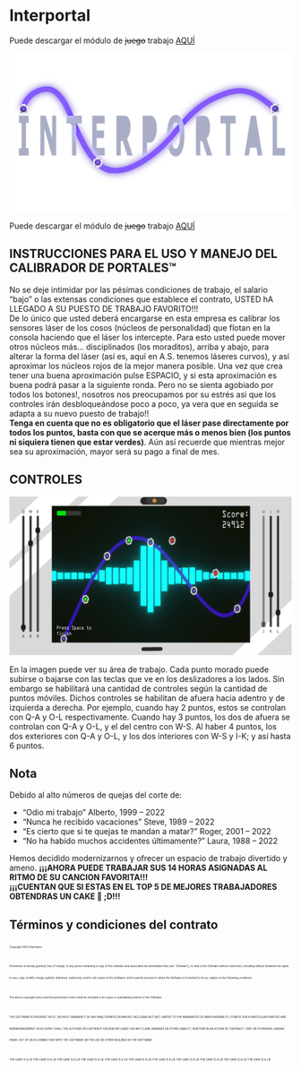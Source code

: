 # Interportal

Puede descargar el módulo de ~~juego~~ trabajo [AQUÍ](https://github.com/InterfaSus/Interpolation-DJ/releases/latest/)  

![Logo](./Assets/Sprites/Logo.png)

Puede descargar el módulo de ~~juego~~ trabajo [AQUÍ](https://github.com/InterfaSus/Interpolation-DJ/releases/latest/)

## INSTRUCCIONES PARA EL USO Y MANEJO DEL CALIBRADOR DE PORTALES™

No se deje intimidar por las pésimas condiciones de trabajo, el salario “bajo” o las extensas condiciones que establece el contrato, USTED hA LLEGADO A SU PUESTO DE TRABAJO FAVORITO!!!  
De lo único que usted deberá encargarse en esta empresa es calibrar los sensores láser de los cosos (núcleos de personalidad) que flotan en la consola haciendo que el láser los intercepte. Para esto usted puede mover otros núcleos más… disciplinados (los moraditos), arriba y abajo, para alterar la forma del láser (así es, aquí en A.S. tenemos láseres curvos), y así aproximar los núcleos rojos de la mejor manera posible. Una vez que crea tener una buena aproximación pulse ESPACIO, y si esta aproximación es buena podrá pasar a la siguiente ronda. Pero no se sienta agobiado por todos los botones!, nosotros nos preocupamos por su estrés asi que los controles irán desbloqueándose poco a poco, ya vera que en seguida se adapta a su nuevo puesto de trabajo!!  
**Tenga en cuenta que no es obligatorio que el láser pase directamente por todos los puntos, basta con que se acerque más o menos bien (los puntos ni siquiera tienen que estar verdes)**. Aún así recuerde que mientras mejor sea su aproximación, mayor será su pago a final de mes.  

## CONTROLES

![Screenshot](./Pictures/screenshot.png)

En la imagen puede ver su área de trabajo. Cada punto morado puede subirse o bajarse con las teclas que ve en los deslizadores a los lados. Sin embargo se habilitará una cantidad de controles según la cantidad de puntos móviles. Dichos controles se habilitan de afuera hacia adentro y de izquierda a derecha. Por ejemplo, cuando hay 2 puntos, estos se controlan con Q-A y O-L respectivamente. Cuando hay 3 puntos, los dos de afuera se controlan con Q-A y O-L, y el del centro con W-S. Al haber 4 puntos, los dos exteriores con Q-A y O-L, y los dos interiores con W-S y I-K; y así hasta 6 puntos.

## Nota

Debido al alto números de quejas del corte de:

- “Odio mi trabajo” Alberto, 1999 – 2022
- “Nunca he recibido vacaciones” Steve, 1989 – 2022
- “Es cierto que si te quejas te mandan a matar?” Roger, 2001 – 2022
- “No ha habido muchos accidentes últimamente?” Laura, 1988 – 2022

Hemos decidido modernizarnos y ofrecer un espacio de trabajo divertido y ameno. **¡¡¡AHORA PUEDE TRABAJAR SUS 14 HORAS ASIGNADAS AL RITMO DE SU CANCION FAVORITA!!!**  
**¡¡¡CUENTAN QUE SI ESTAS EN EL TOP 5 DE MEJORES TRABAJADORES OBTENDRAS UN CAKE 🎂 ;D!!!**  

## Términos y condiciones del contrato

<sub><sup><sub><sup><sub><sup>
Copyright 2022 Interfasus  
</sub></sup></sub></sup></sup></sub>  

<sub><sup><sub><sup><sub><sup>
Permission is hereby granted, free of charge, to any person obtaining a copy of this software and associated documentation files (the "Software"), to deal in the Software without restriction, including without limitation the rights to use, copy, modify, merge, publish, distribute, sublicense, and/or sell copies of the Software, and to permit persons to whom the Software is furnished to do so, subject to the following conditions:
</sub></sup></sub></sup></sup></sub>  

<sub><sup><sub><sup><sub><sup>
The above copyright notice and this permission notice shall be included in all copies or substantial portions of the Software.
</sub></sup></sub></sup></sup></sub>

<sub><sup><sub><sup><sub><sup>
THE SOFTWARE IS PROVIDED "AS IS", WITHOUT WARRANTY OF ANY KIND, EXPRESS OR IMPLIED, INCLUDING BUT NOT LIMITED TO THE WARRANTIES OF MERCHANTABILITY, FITNESS FOR A PARTICULAR PURPOSE AND NONINFRINGEMENT. IN NO EVENT SHALL THE AUTHORS OR COPYRIGHT HOLDERS BE LIABLE FOR ANY CLAIM, DAMAGES OR OTHER LIABILITY, WHETHER IN AN ACTION OF CONTRACT, TORT OR OTHERWISE, ARISING FROM, OUT OF OR IN CONNECTION WITH THE SOFTWARE OR THE USE OR OTHER DEALINGS IN THE SOFTWARE.
</sub></sup></sub></sup></sup></sub>  

<sub><sup><sub><sup><sub><sup>
THE CAKE IS A LIE THE CAKE IS A LIE THE CAKE IS A LIE THE CAKE IS A LIE THE CAKE IS A LIE THE CAKE IS A LIE THE CAKE IS A LIE THE CAKE IS A LIE THE CAKE IS A LIE THE CAKE IS A LIE THE CAKE IS A LIE
</sub></sup></sub></sup></sup></sub> 
